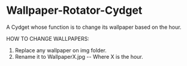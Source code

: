 Wallpaper-Rotator-Cydget
========================

A Cydget whose function is to change its wallpaper based on the hour.

HOW TO CHANGE WALLPAPERS:
1. Replace any wallpaper on img folder. 
2. Rename it to WallpaperX.jpg     -- Where X is the hour.
